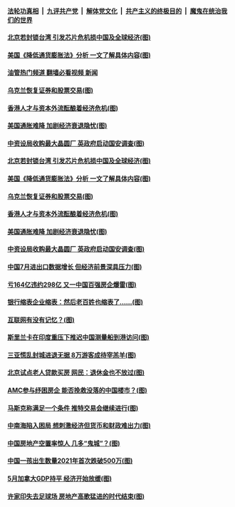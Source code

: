 ####  [法轮功真相](../../../../basic/blob/master/README.md?t=08090631) &nbsp;|&nbsp; [九评共产党](../../../../9ping.md/blob/master/README.md?t=08090631) &nbsp;|&nbsp; [解体党文化](../../../../jtdwh.md/blob/master/README.md?t=08090631)  &nbsp;|&nbsp; [共产主义的终极目的](../../../../gczydzjmd.md/blob/master/README.md?t=08090631) &nbsp;|&nbsp; [魔鬼在统治我们的世界](../../../../mgztzwmdsj.md/blob/master/README.md?t=08090631) 

#### [北京若封锁台湾 引发芯片危机损中国及全球经济(图)](../pages/p5/1013809.md?t=08090631) 

#### [美国《降低通货膨胀法》分析 一文了解具体内容(图)](../pages/p5/1013821.md?t=08090631) 

#### [油管热门频道 翻墙必看视频 新闻](http://45.76.130.85:81/youtube.html?08090631)

#### [乌克兰恢复证券和股票交易(图)](../pages/p5/1013819.md?t=08090631) 

#### [香港人才与资本外流酝酿着经济危机(图)](../pages/p5/1013807.md?t=08090631) 

#### [美国通胀难降 加剧经济衰退隐忧(图)](../pages/p5/1013803.md?t=08090631) 

#### [中资设局收购最大晶圆厂 英政府启动国安调查(图)](../pages/p5/1013800.md?t=08090631) 

#### [北京若封锁台湾 引发芯片危机损中国及全球经济(图)](../pages/p5/1013809.md?t=08090631) 

#### [美国《降低通货膨胀法》分析 一文了解具体内容(图)](../pages/p5/1013821.md?t=08090631) 

#### [乌克兰恢复证券和股票交易(图)](../pages/p5/1013819.md?t=08090631) 

#### [香港人才与资本外流酝酿着经济危机(图)](../pages/p5/1013807.md?t=08090631) 

#### [美国通胀难降 加剧经济衰退隐忧(图)](../pages/p5/1013803.md?t=08090631) 

#### [中资设局收购最大晶圆厂 英政府启动国安调查(图)](../pages/p5/1013800.md?t=08090631) 

#### [中国7月进出口数据增长 但经济前景深具压力(图)](../pages/p5/1013802.md?t=08090631) 

#### [亏164亿违约298亿 又一中国百强房企爆雷(图)](../pages/p5/1013798.md?t=08090631) 

#### [银行缩表企业缩表：然后老百姓也缩表了……(图)](../pages/p5/1013768.md?t=08090631) 

#### [互联网有没有记忆？(图)](../pages/p5/1013763.md?t=08090631) 

#### [斯里兰卡在印度重压下推迟中国测量船到港访问(图)](../pages/p5/1013765.md?t=08090631) 

#### [三亚慌乱封城进退无据 8万游客成待宰羔羊(图)](../pages/p5/1013752.md?t=08090631) 

#### [北京试点老人贷款买房 网民：退休金也不放过(图)](../pages/p5/1013725.md?t=08090631) 

#### [AMC参与纾困房企 能否挽救没落的中国楼市？(图)](../pages/p5/1013712.md?t=08090631) 

#### [马斯克称满足一个条件 推特交易会继续进行(图)](../pages/p5/1013688.md?t=08090631) 

#### [中南海陷入困局 想刺激经济但货币和财政难出力(图)](../pages/p5/1013686.md?t=08090631) 

#### [中国房地产空置率惊人 几多“鬼城”？(图)](../pages/p5/1013640.md?t=08090631) 

#### [中国一孩出生数量2021年首次跌破500万(图)](../pages/p5/1013658.md?t=08090631) 

#### [5月加拿大GDP持平 经济开始放缓(图)](../pages/p5/1013634.md?t=08090631) 

#### [许家印失去足球场 房地产高歌猛进的时代结束(图)](../pages/p5/1013614.md?t=08090631) 

<img src='http://gfw-breaker.win/goodnews/indexes/p5.md' width='0px' height='0px'/>
